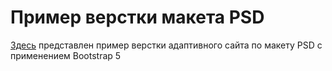 # Пример верстки макета PSD

[Здесь](https://olgaglot.github.io/site_PSD_1/) представлен пример верстки адаптивного сайта по макету PSD c применением Bootstrap 5
